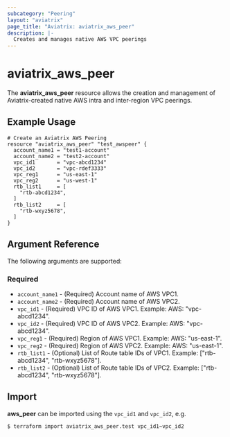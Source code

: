 ```yaml
---
subcategory: "Peering"
layout: "aviatrix"
page_title: "Aviatrix: aviatrix_aws_peer"
description: |-
  Creates and manages native AWS VPC peerings
---
```


# aviatrix_aws_peer

The **aviatrix_aws_peer** resource allows the creation and management of Aviatrix-created native AWS intra and inter-region VPC peerings.

## Example Usage

```hcl
# Create an Aviatrix AWS Peering
resource "aviatrix_aws_peer" "test_awspeer" {
  account_name1 = "test1-account"
  account_name2 = "test2-account"
  vpc_id1       = "vpc-abcd1234"
  vpc_id2       = "vpc-rdef3333"
  vpc_reg1      = "us-east-1"
  vpc_reg2      = "us-west-1"
  rtb_list1     = [
    "rtb-abcd1234",
  ]
  rtb_list2     = [
    "rtb-wxyz5678",
  ]
}
```

## Argument Reference

The following arguments are supported:

### Required
* `account_name1` - (Required) Account name of AWS VPC1.
* `account_name2` - (Required) Account name of AWS VPC2.
* `vpc_id1` - (Required) VPC ID of AWS VPC1. Example: AWS: "vpc-abcd1234".
* `vpc_id2` - (Required) VPC ID of AWS VPC2. Example: AWS: "vpc-abcd1234".
* `vpc_reg1` - (Required) Region of AWS VPC1. Example: AWS: "us-east-1".
* `vpc_reg2` - (Required) Region of AWS VPC2. Example: AWS: "us-east-1".
* `rtb_list1` - (Optional) List of Route table IDs of VPC1. Example: ["rtb-abcd1234", "rtb-wxyz5678"].
* `rtb_list2` - (Optional) List of Route table IDs of VPC2. Example: ["rtb-abcd1234", "rtb-wxyz5678"].

## Import

**aws_peer** can be imported using the `vpc_id1` and `vpc_id2`, e.g.

```
$ terraform import aviatrix_aws_peer.test vpc_id1~vpc_id2
```
